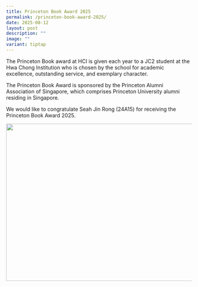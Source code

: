```yaml
---
title: Princeton Book Award 2025
permalink: /princeton-book-award-2025/
date: 2025-08-12
layout: post
description: ""
image: ""
variant: tiptap
---
```

<p>The Princeton Book award at HCI is given each year to a JC2 student at
the Hwa Chong Institution who is chosen by the school for academic excellence,
outstanding service, and exemplary character.</p>
<p>The Princeton Book Award is sponsored by the Princeton Alumni Association
of Singapore, which comprises Princeton University alumni residing in Singapore.&nbsp;</p>
<p>We would like to congratulate Seah Jin Rong (24A15) for receiving the
Princeton Book Award 2025.</p>
<div class="isomer-image-wrapper">
<img style="margin-left:0px;margin-top:0px;" height="427" width="624" src="https://lh7-rt.googleusercontent.com/docsz/AD_4nXd8sLmQ9M8svtpmiNCkzJo09Nc3FBWljYeFq3DQUYu4wVlEDXYqRnJjjHhqVhFpeYqEpD2HYIpITbFdegkVgwqo0SlQuGHNjqZHWQpBvbbtw1e496RAo4_8wRhmOmk-NFSdf0Ny-w?key=RxndogHmeLyvNptMQQcoAw">
</div>
<p>
<br>
</p>